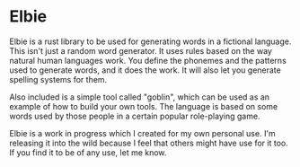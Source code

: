 # Elbie

Elbie is a rust library to be used for generating words in a fictional language. This isn't just a random word generator. It uses rules based on the way natural human languages work. You define the phonemes and the patterns used to generate words, and it does the work. It will also let you generate spelling systems for them.

Also included is a simple tool called "goblin", which can be used as an example of how to build your own tools. The language is based on some words used by those people in a certain popular role-playing game.

Elbie is a work in progress which I created for my own personal use. I'm releasing it into the wild because I feel that others might have use for it too. If you find it to be of any use, let me know.
